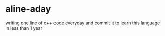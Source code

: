 # aline-aday
 writing one line of c++ code everyday and commit it to learn this language in less than 1 year
